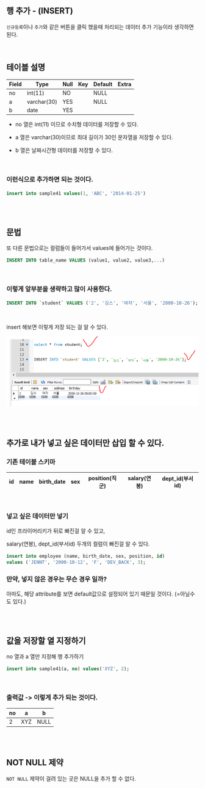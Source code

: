 ## 행 추가 - (INSERT)

`신규등록`이나 `추가`와 같은 버튼을 클릭 했을때 처리되는 데이터 추가 기능이라 생각하면 된다.

<br/>

## 테이블 설명

| Field | Type | Null | Key | Default | Extra |
| --- | --- | --- | --- | --- | --- |
| no | int(11) | NO |  | NULL |  |
| a | varchar(30) | YES |  | NULL |  |
| b | date | YES |  |  |  |


- no 열은 int(11) 이므로 수치형 데이터를 저장할 수 있다.

- a 열은 varchar(30)이므로 최대 길이가 30인 문자열을 저장할 수 있다.

- b 열은 날짜시간형 데이터를 저장할 수 있다.


<br/>

### 이런식으로 추가하면 되는 것이다.

```sql
insert into sample41 values(1, 'ABC', '2014-01-25')
```



<br/><br/>

## 문법

또 다른 문법으로는 컬럼들이 들어가서 values에 들어가는 것이다. 



```sql
INSERT INTO table_name VALUES (value1, value2, value3,...)
```





</br>

### 이렇게 앞부분을 생략하고 많이 사용한다.

```sql
INSERT INTO `student` VALUES ('2', '김스', '여자', '서울', '2000-10-26');
```

</br>

insert 해보면 이렇게 저장 되는 걸 알 수 있다.

![이미지](/programming/img/입문163.PNG)


</br></br>

## 추가로 내가 넣고 싶은 데이터만 삽입 할 수 있다.


### 기존 테이블 스키마

| id | name | birth_date | sex | position(직군) | salary(연봉) | dept_id(부서id) |
| --- | --- | --- | --- | --- | --- | --- |

</br>

### 넣고 싶은 데이터만 넣기

id인 프라이머리키가 뒤로 빠진걸 알 수 있고,

salary(연봉), dept_id(부서id) 두개의 컬럼이 빠진걸 알 수 있다.

```sql
insert into employee (name, birth_date, sex, position, id) 
values ('JENNT', '2000-10-12', 'F', 'DEV_BACK', 3);
```

### 만약, 넣지 않은 경우는 무슨 경우 일까?

아마도, 해당 attribute를 보면 default값으로 설정되어 있기 때문일 것이다. (=아닐수도 있다.)




</br></br>

## 값을 저장할 열 지정하기

no 열과 a 열만 지정해 행 추가하기

```sql
insert into sample41(a, no) values('XYZ', 2);
```

<br/>

### 출력값 -> 이렇게 추가 되는 것이다.


| no | a | b |
| --- | --- | --- |
| 2 | XYZ | NULL |



</br></br>


## NOT NULL 제약

`NOT NULL` 제약이 걸려 있는 곳은 NULL을 추가 할 수 없다.